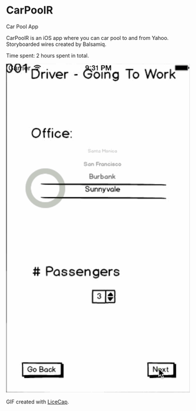 # CarPoolR
Car Pool App

CarPoolR is an iOS app where you can car pool to and from Yahoo.  Storyboarded wires created by Balsamiq.

Time spent: 2 hours spent in total.

![alt tag](https://raw.githubusercontent.com/franchismo/CarPoolR/master/CarPoolR/CarPoolR.gif)

GIF created with <a href="http://www.cockos.com/licecap/">LiceCap</a>.
